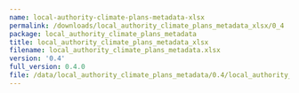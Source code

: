 ```yaml
---
name: local-authority-climate-plans-metadata-xlsx
permalink: /downloads/local_authority_climate_plans_metadata_xlsx/0_4
package: local_authority_climate_plans_metadata
title: local_authority_climate_plans_metadata_xlsx
filename: local_authority_climate_plans_metadata.xlsx
version: '0.4'
full_version: 0.4.0
file: /data/local_authority_climate_plans_metadata/0.4/local_authority_climate_plans_metadata.xlsx
---
```

